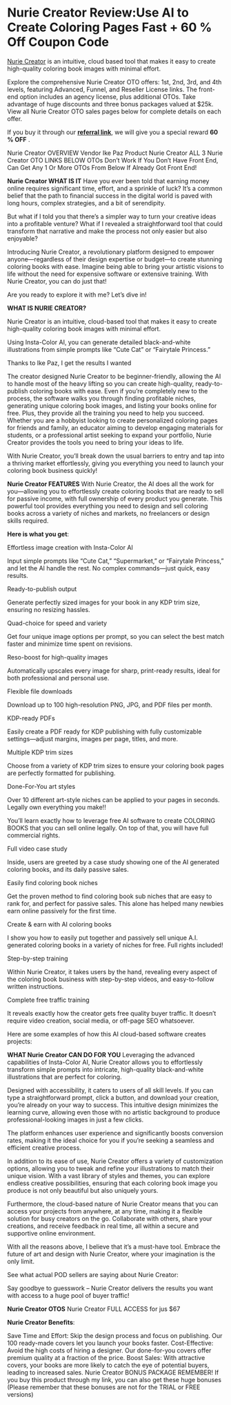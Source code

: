 # Nurie Creator Review:Use AI to Create Coloring Pages Fast + 60 % Off Coupon Code
[Nurie Creator]( https://bit.ly/nurie-creator) is an intuitive, cloud based tool that makes it easy to create high-quality coloring book images with minimal effort.

Explore the comprehensive Nurie Creator OTO offers: 1st, 2nd, 3rd, and 4th levels, featuring Advanced, Funnel, and Reseller License links. The front-end option includes an agency license, plus additional OTOs. Take advantage of huge discounts and three bonus packages valued at $25k. View all Nurie Creator OTO sales pages below for complete details on each offer.


If you buy it through our [**referral link**]( https://bit.ly/nurie-creator), we will give you a special reward  **60 % OFF** . 

Nurie Creator OVERVIEW
Vendor Ike Paz
Product Nurie Creator
ALL 3 Nurie Creator OTO LINKS BELOW
OTOs Don’t Work If You Don’t Have Front End, Can Get Any 1 Or More OTOs From Below If Already Got Front End!


**Nurie Creator WHAT IS IT**
Have you ever been told that earning money online requires significant time, effort, and a sprinkle of luck? It’s a common belief that the path to financial success in the digital world is paved with long hours, complex strategies, and a bit of serendipity.

But what if I told you that there’s a simpler way to turn your creative ideas into a profitable venture? What if I revealed a straightforward tool that could transform that narrative and make the process not only easier but also enjoyable?

Introducing Nurie Creator, a revolutionary platform designed to empower anyone—regardless of their design expertise or budget—to create stunning coloring books with ease. Imagine being able to bring your artistic visions to life without the need for expensive software or extensive training. With Nurie Creator, you can do just that!

Are you ready to explore it with me? Let’s dive in!

**WHAT IS NURIE CREATOR?**

Nurie Creator is an intuitive, cloud-based tool that makes it easy to create high-quality coloring book images with minimal effort.

Using Insta-Color AI, you can generate detailed black-and-white illustrations from simple prompts like “Cute Cat” or “Fairytale Princess.”

Thanks to Ike Paz, I get the results I wanted

The creator designed Nurie Creator to be beginner-friendly, allowing the AI to handle most of the heavy lifting so you can create high-quality, ready-to-publish coloring books with ease. Even if you’re completely new to the process, the software walks you through finding profitable niches, generating unique coloring book images, and listing your books online for free. Plus, they provide all the training you need to help you succeed. Whether you are a hobbyist looking to create personalized coloring pages for friends and family, an educator aiming to develop engaging materials for students, or a professional artist seeking to expand your portfolio, Nurie Creator provides the tools you need to bring your ideas to life.

With Nurie Creator, you’ll break down the usual barriers to entry and tap into a thriving market effortlessly, giving you everything you need to launch your coloring book business quickly!

**Nurie Creator FEATURES**
With Nurie Creator, the AI does all the work for you—allowing you to effortlessly create coloring books that are ready to sell for passive income, with full ownership of every product you generate. This powerful tool provides everything you need to design and sell coloring books across a variety of niches and markets, no freelancers or design skills required.

**Here is what you get**:

Effortless image creation with Insta-Color AI

Input simple prompts like “Cute Cat,” “Supermarket,” or “Fairytale Princess,” and let the AI handle the rest. No complex commands—just quick, easy results.

Ready-to-publish output

Generate perfectly sized images for your book in any KDP trim size, ensuring no resizing hassles.

Quad-choice for speed and variety

Get four unique image options per prompt, so you can select the best match faster and minimize time spent on revisions.

Reso-boost for high-quality images

Automatically upscales every image for sharp, print-ready results, ideal for both professional and personal use.

Flexible file downloads

Download up to 100 high-resolution PNG, JPG, and PDF files per month.

KDP-ready PDFs

Easily create a PDF ready for KDP publishing with fully customizable settings—adjust margins, images per page, titles, and more.

Multiple KDP trim sizes

Choose from a variety of KDP trim sizes to ensure your coloring book pages are perfectly formatted for publishing.

Done-For-You art styles

Over 10 different art-style niches can be applied to your pages in seconds. Legally own everything you make!!

You’ll learn exactly how to leverage free AI software to create COLORING BOOKS that you can sell online legally. On top of that, you will have full commercial rights.

Full video case study

Inside, users are greeted by a case study showing one of the AI generated coloring books, and its daily passive sales.

Easily find coloring book niches

Get the proven method to find coloring book sub niches that are easy to rank for, and perfect for passive sales. This alone has helped many newbies earn online passively for the first time.

Create & earn with AI coloring books

I show you how to easily put together and passively sell unique A.I. generated coloring books in a variety of niches for free. Full rights included!

Step-by-step training

Within Nurie Creator, it takes users by the hand, revealing every aspect of the coloring book business with step-by-step videos, and easy-to-follow written instructions.

Complete free traffic training

It reveals exactly how the creator gets free quality buyer traffic. It doesn’t require video creation, social media, or off-page SEO whatsoever.

Here are some examples of how this AI cloud-based software creates projects:


**WHAT Nurie Creator CAN DO FOR YOU**
Leveraging the advanced capabilities of Insta-Color AI, Nurie Creator allows you to effortlessly transform simple prompts into intricate, high-quality black-and-white illustrations that are perfect for coloring.

Designed with accessibility, it caters to users of all skill levels. If you can type a straightforward prompt, click a button, and download your creation, you’re already on your way to success. This intuitive design minimizes the learning curve, allowing even those with no artistic background to produce professional-looking images in just a few clicks.

The platform enhances user experience and significantly boosts conversion rates, making it the ideal choice for you if you’re seeking a seamless and efficient creative process.

In addition to its ease of use, Nurie Creator offers a variety of customization options, allowing you to tweak and refine your illustrations to match their unique vision. With a vast library of styles and themes, you can explore endless creative possibilities, ensuring that each coloring book image you produce is not only beautiful but also uniquely yours.

Furthermore, the cloud-based nature of Nurie Creator means that you can access your projects from anywhere, at any time, making it a flexible solution for busy creators on the go. Collaborate with others, share your creations, and receive feedback in real time, all within a secure and supportive online environment.

With all the reasons above, I believe that it’s a must-have tool. Embrace the future of art and design with Nurie Creator, where your imagination is the only limit.

See what actual POD sellers are saying about Nurie Creator:


Say goodbye to guesswork – Nurie Creator delivers the results you want with access to a huge pool of buyer traffic!


**Nurie Creator OTOS**
Nurie Creator FULL ACCESS for jus $67


**Nurie Creator Benefits**:

Save Time and Effort: Skip the design process and focus on publishing. Our 100 ready-made covers let you launch your books faster.
Cost-Effective: Avoid the high costs of hiring a designer. Our done-for-you covers offer premium quality at a fraction of the price.
Boost Sales: With attractive covers, your books are more likely to catch the eye of potential buyers, leading to increased sales.
Nurie Creator BONUS PACKAGE
REMEMBER! If you buy this product through my link, you can also get these huge bonuses (Please remember that these bonuses are not for the TRIAL or FREE versions)
